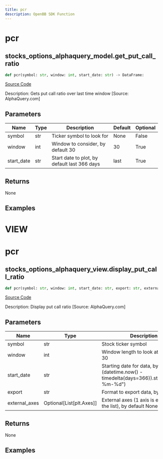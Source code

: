 ```yaml
---
title: pcr
description: OpenBB SDK Function
---
```

# pcr

## stocks_options_alphaquery_model.get_put_call_ratio

```python
def pcr(symbol: str, window: int, start_date: str) -> DataFrame:
```
[Source Code](https://github.com/OpenBB-finance/OpenBBTerminal/tree/main/openbb_terminal/stocks/options/alphaquery_model.py#L15)

Description: Gets put call ratio over last time window [Source: AlphaQuery.com]

## Parameters

| Name | Type | Description | Default | Optional |
| ---- | ---- | ----------- | ------- | -------- |
| symbol | str | Ticker symbol to look for | None | False |
| window | int | Window to consider, by default 30 | 30 | True |
| start_date | str | Start date to plot, by default last 366 days | last | True |

## Returns

None

## Examples




# VIEW

# pcr

## stocks_options_alphaquery_view.display_put_call_ratio

```python
def pcr(symbol: str, window: int, start_date: str, export: str, external_axes: Union[List[matplotlib.axes._axes.Axes], NoneType]) -> None:
```
[Source Code](https://github.com/OpenBB-finance/OpenBBTerminal/tree/main/openbb_terminal/stocks/options/alphaquery_view.py#L25)

Description: Display put call ratio [Source: AlphaQuery.com]

## Parameters

| Name | Type | Description | Default | Optional |
| ---- | ---- | ----------- | ------- | -------- |
| symbol | str | Stock ticker symbol | None | False |
| window | int | Window length to look at, by default 30 | 30 | True |
| start_date | str | Starting date for data, by default (datetime.now() - timedelta(days=366)).strftime("%Y-%m-%d") | None | True |
| export | str | Format to export data, by default "" | None | True |
| external_axes | Optional[List[plt.Axes]] | External axes (1 axis is expected in the list), by default None | None | True |

## Returns

None

## Examples

